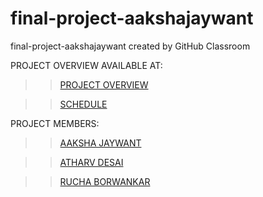 # final-project-aakshajaywant
final-project-aakshajaywant created by GitHub Classroom


PROJECT OVERVIEW AVAILABLE AT: 


>> [PROJECT OVERVIEW](https://github.com/cu-ecen-5013/final-project-atharvdesai1996/wiki/Project-Overview)


>> [SCHEDULE](https://github.com/cu-ecen-5013/final-project-atharvdesai1996/wiki/Schedule)


PROJECT MEMBERS:

>> [AAKSHA JAYWANT](https://github.com/cu-ecen-5013/final-project-aakshajaywant.git)

>> [ATHARV DESAI](https://github.com/cu-ecen-5013/final-project-atharvdesai1996.git)

>> [RUCHA BORWANKAR](https://github.com/cu-ecen-5013/final-project-ruchaborwankar.git)


